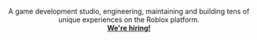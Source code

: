 <p align="center">
  A game development studio, engineering, maintaining and building tens of unique experiences on the Roblox platform. <br />
  <b><a href="">We're hiring!</a></b>
</p>
